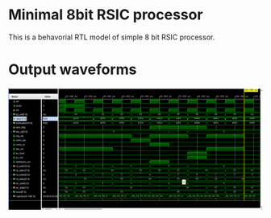 # Minimal 8bit RSIC processor
This is a behavorial RTL model of simple 8 bit RSIC processor. 

# Output waveforms
![Alt Text](Images/waveforms.png)